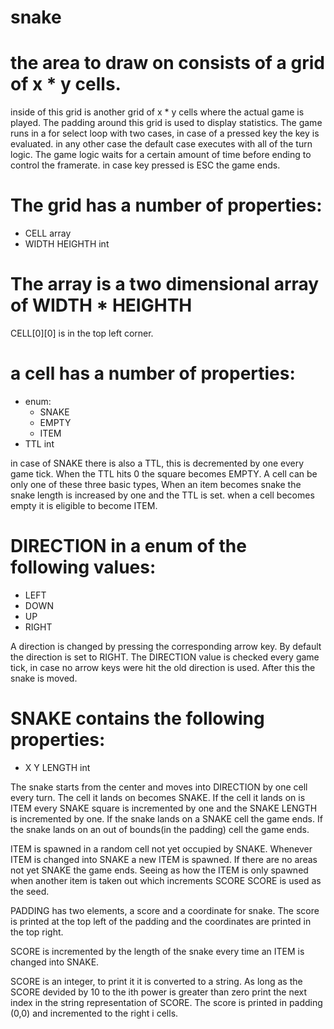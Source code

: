 snake
=====

# the area to draw on consists of a grid of x * y cells.
inside of this grid is another grid of x * y cells where the actual game is played. The padding around this grid is used to display statistics.
The game runs in a for  select  loop with two cases, in case of a pressed key the key is evaluated. in any other case the default case executes with all of the turn logic. The game logic waits for a certain amount of time before ending to control the framerate. in case key pressed is ESC the game ends. 

# The grid has a number of properties:
- CELL array
- WIDTH HEIGHTH int
	
# The array is a two dimensional array of WIDTH * HEIGHTH
CELL[0][0] is in the top left corner.

# a cell has a number of properties:
- enum:
  - SNAKE
  - EMPTY
  - ITEM
- TTL int

in case of SNAKE there is also a TTL, this is decremented by one every game tick. When the TTL hits 0 the square becomes EMPTY. A cell can be only one of these three basic types, When an item becomes snake the snake length is increased by one and the TTL is set. when a cell becomes empty it is eligible to become ITEM.

# DIRECTION in a enum of the following values:
- LEFT
- DOWN
- UP
- RIGHT

A direction is changed by pressing the corresponding arrow key. By default the direction is set to RIGHT. The DIRECTION value is checked every game tick, in case no arrow keys were hit the old direction is used. After this the snake is moved.

# SNAKE contains the following properties:
- X Y LENGTH int

The snake starts from the center and moves into DIRECTION by one cell every turn. The cell it lands on becomes SNAKE. If the cell it lands on is ITEM every SNAKE square is incremented by one and the SNAKE LENGTH is incremented by one. If the snake lands on a SNAKE cell the game ends. If the snake lands on an out of bounds(in the padding) cell the game ends.

ITEM is spawned in a random cell not yet occupied by SNAKE. Whenever ITEM is changed into SNAKE a new ITEM is spawned. If there are no areas not yet SNAKE the game ends. Seeing as how the ITEM is only spawned when another item is taken out which increments SCORE SCORE is used as the seed.

PADDING has two elements, a score and a coordinate for snake. The score is printed at the top left of the padding and the coordinates are printed in the top right.

SCORE is incremented by the length of the snake every time an ITEM is changed into SNAKE.

SCORE is an integer, to print it it is converted to a string. As long as the SCORE devided by 10 to the ith power is greater than zero print the next index in the string representation of SCORE. The score is printed in padding (0,0) and incremented to the right i cells.
